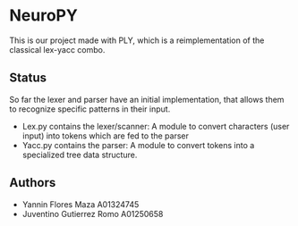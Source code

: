 # NeuroPY
This is our project made with PLY, which is a reimplementation of the classical lex-yacc combo.

## Status
So far the lexer and parser have an initial implementation, that allows them to recognize specific patterns in their input.
- Lex.py contains the lexer/scanner: A module to convert characters (user input) into tokens which are fed to the parser
- Yacc.py contains the parser: A module to convert tokens into a specialized tree data structure.

## Authors
- Yannin Flores Maza A01324745
- Juventino Gutierrez Romo A01250658
